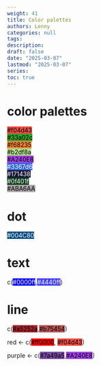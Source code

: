```yaml
---
weight: 41
title: Color palettes
authors: Lenny
categories: null
tags: 
description: 
draft: false
date: "2025-03-07"
lastmod: "2025-03-07"
series:
toc: true
---
```



<!--more-->

# color palettes
 
<mark style = "background-color: #f04d43">#f04d43</mark>  
<mark style = "background-color: #33a02c">#33a02c</mark>  
<mark style = "background-color: #f68235">#f68235</mark>  
<mark style = "background-color: #b2df8a">#b2df8a</mark>  
<mark style = "background-color: #A240E8">#A240E8</mark>  
<mark style = "background-color: #3367d6; color: white">#3367d6</mark>  
<mark style = "background-color: #171438; color: white">#171438</mark>  
<mark style = "background-color: #0f401f; color: white">#0f401f</mark>  
<mark style = "background-color: #ABA6AA">#ABA6AA</mark>
 
# dot
<mark style = "background-color: #004C80; color: white">#004C80</mark>
 
# text
c(<mark style = "background-color: #0000ff; color: white">#0000ff</mark>,<mark style = "background-color: #4440ff; color: white">#4440ff</mark>)
 
# line
c(<mark style = "background-color: #a5252a">#a5252a</mark>,<mark style = "background-color: #b75454">#b75454</mark>)  
 
red <- c(<mark style = "background-color: #ff0000">#ff0000</mark>, <mark style = "background-color: #f04d43">#f04d43</mark>)
 
purple <- c(<mark style = "background-color: #7a49a5">#7a49a5</mark>,<mark style = "background-color: #A240E8">#A240E8</mark>)

